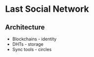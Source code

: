 # Last Social Network

## Architecture

* Blockchains - identity
* DHTs - storage 
* Sync tools - circles
